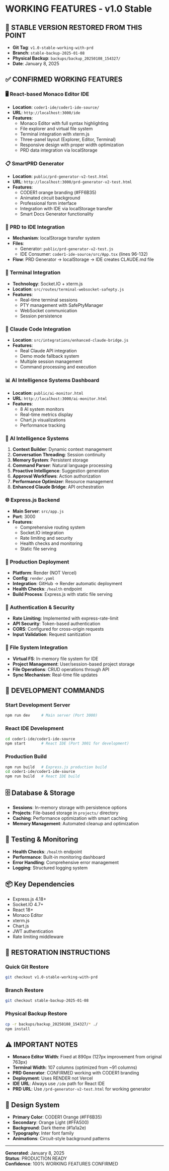 # WORKING FEATURES - v1.0 Stable

## 🎯 **STABLE VERSION RESTORED FROM THIS POINT**
- **Git Tag**: `v1.0-stable-working-with-prd`
- **Branch**: `stable-backup-2025-01-08`
- **Physical Backup**: `backups/backup_20250108_154327/`
- **Date**: January 8, 2025

## ✅ **CONFIRMED WORKING FEATURES**

### 🖥️ **React-based Monaco Editor IDE**
- **Location**: `coder1-ide/coder1-ide-source/`
- **URL**: `http://localhost:3000/ide`
- **Features**:
  - Monaco Editor with full syntax highlighting
  - File explorer and virtual file system
  - Terminal integration with xterm.js
  - Three-panel layout (Explorer, Editor, Terminal)
  - Responsive design with proper width optimization
  - PRD data integration via localStorage

### 📋 **SmartPRD Generator**
- **Location**: `public/prd-generator-v2-test.html`
- **URL**: `http://localhost:3000/prd-generator-v2-test.html`
- **Features**:
  - CODER1 orange branding (#FF6B35)
  - Animated circuit background
  - Professional form interface
  - Integration with IDE via localStorage transfer
  - Smart Docs Generator functionality

### 🔄 **PRD to IDE Integration**
- **Mechanism**: localStorage transfer system
- **Files**: 
  - Generator: `public/prd-generator-v2-test.js`
  - IDE Consumer: `coder1-ide-source/src/App.tsx` (lines 96-132)
- **Flow**: PRD Generator → localStorage → IDE creates CLAUDE.md file

### 🔌 **Terminal Integration**
- **Technology**: Socket.IO + xterm.js
- **Location**: `src/routes/terminal-websocket-safepty.js`
- **Features**:
  - Real-time terminal sessions
  - PTY management with SafePtyManager
  - WebSocket communication
  - Session persistence

### 🤖 **Claude Code Integration**
- **Location**: `src/integrations/enhanced-claude-bridge.js`
- **Features**:
  - Real Claude API integration
  - Demo mode fallback system
  - Multiple session management
  - Command processing and execution

### 📊 **AI Intelligence Systems Dashboard**
- **Location**: `public/ai-monitor.html`
- **URL**: `http://localhost:3000/ai-monitor.html`
- **Features**:
  - 8 AI system monitors
  - Real-time metrics display
  - Chart.js visualizations
  - Performance tracking

### 🎯 **AI Intelligence Systems**
1. **Context Builder**: Dynamic context management
2. **Conversation Threading**: Session continuity
3. **Memory System**: Persistent storage
4. **Command Parser**: Natural language processing
5. **Proactive Intelligence**: Suggestion generation
6. **Approval Workflows**: Action authorization
7. **Performance Optimizer**: Resource management
8. **Enhanced Claude Bridge**: API orchestration

### 🌐 **Express.js Backend**
- **Main Server**: `src/app.js`
- **Port**: 3000
- **Features**:
  - Comprehensive routing system
  - Socket.IO integration
  - Rate limiting and security
  - Health checks and monitoring
  - Static file serving

### 🚀 **Production Deployment**
- **Platform**: Render (NOT Vercel)
- **Config**: `render.yaml`
- **Integration**: GitHub → Render automatic deployment
- **Health Checks**: `/health` endpoint
- **Build Process**: Express.js with static file serving

### 🔐 **Authentication & Security**
- **Rate Limiting**: Implemented with express-rate-limit
- **API Security**: Token-based authentication
- **CORS**: Configured for cross-origin requests
- **Input Validation**: Request sanitization

### 📁 **File System Integration**
- **Virtual FS**: In-memory file system for IDE
- **Project Management**: User/session-based project storage
- **File Operations**: CRUD operations through API
- **Sync Mechanism**: Real-time file updates

## 🔧 **DEVELOPMENT COMMANDS**

### Start Development Server
```bash
npm run dev     # Main server (Port 3000)
```

### React IDE Development
```bash
cd coder1-ide/coder1-ide-source
npm start       # React IDE (Port 3001 for development)
```

### Production Build
```bash
npm run build   # Express.js production build
cd coder1-ide/coder1-ide-source
npm run build   # React IDE build
```

## 🗄️ **Database & Storage**
- **Sessions**: In-memory storage with persistence options
- **Projects**: File-based storage in `projects/` directory  
- **Caching**: Performance optimization with smart caching
- **Memory Management**: Automated cleanup and optimization

## 🧪 **Testing & Monitoring**
- **Health Checks**: `/health` endpoint
- **Performance**: Built-in monitoring dashboard
- **Error Handling**: Comprehensive error management
- **Logging**: Structured logging system

## 📦 **Key Dependencies**
- Express.js 4.18+
- Socket.IO 4.7+
- React 18+
- Monaco Editor
- xterm.js
- Chart.js
- JWT authentication
- Rate limiting middleware

## 🔄 **RESTORATION INSTRUCTIONS**

### Quick Git Restore
```bash
git checkout v1.0-stable-working-with-prd
```

### Branch Restore  
```bash
git checkout stable-backup-2025-01-08
```

### Physical Backup Restore
```bash
cp -r backups/backup_20250108_154327/* ./
npm install
```

## ⚠️ **IMPORTANT NOTES**
- **Monaco Editor Width**: Fixed at 890px (127px improvement from original 763px)
- **Terminal Width**: 107 columns (optimized from ~91 columns)
- **PRD Generator**: CONFIRMED working with CODER1 branding
- **Deployment**: Uses RENDER not Vercel
- **IDE URL**: Always use `/ide` path for React IDE
- **PRD URL**: Use `/prd-generator-v2-test.html` for working generator

## 🎨 **Design System**
- **Primary Color**: CODER1 Orange (#FF6B35)
- **Secondary**: Orange Light (#FFA500)
- **Background**: Dark theme (#1a1a2e)
- **Typography**: Inter font family
- **Animations**: Circuit-style background patterns

---
**Generated**: January 8, 2025  
**Status**: PRODUCTION READY  
**Confidence**: 100% WORKING FEATURES CONFIRMED
